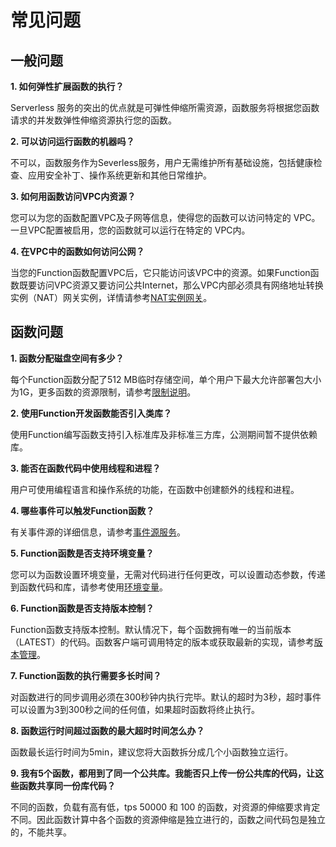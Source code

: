 # 常见问题

## 一般问题

**1. 如何弹性扩展函数的执行？**

Serverless 服务的突出的优点就是可弹性伸缩所需资源，函数服务将根据您函数请求的并发数弹性伸缩资源执行您的函数。

 

**2. 可以访问运行函数的机器吗？**

不可以，函数服务作为Severless服务，用户无需维护所有基础设施，包括健康检查、应用安全补丁、操作系统更新和其他日常维护。

 

**3. 如何用函数访问VPC内资源？**

您可以为您的函数配置VPC及子网等信息，使得您的函数可以访问特定的 VPC。一旦VPC配置被启用，您的函数就可以运行在特定的 VPC内。

 

**4. 在VPC中的函数如何访问公网？**

当您的Function函数配置VPC后，它只能访问该VPC中的资源。如果Function函数既要访问VPC资源又要访问公共Internet，那么VPC内部必须具有网络地址转换实例（NAT）网关实例，详情请参考[NAT实例网关](https://docs.jdcloud.com/cn/virtual-private-cloud/nat-instance-gateway)。

 

## 函数问题

**1. 函数分配磁盘空间有多少？**

每个Function函数分配了512 MB临时存储空间，单个用户下最大允许部署包大小为1G，更多函数的资源限制，请参考[限制说明](Introduction/Restrictions.md)。

 

**2. 使用Function开发函数能否引入类库？**

使用Function编写函数支持引入标准库及非标准三方库，公测期间暂不提供依赖库。

 

**3. 能否在函数代码中使用线程和进程？**

用户可使用编程语言和操作系统的功能，在函数中创建额外的线程和进程。

 

**4. 哪些事件可以触发Function函数？**

有关事件源的详细信息，请参考[事件源服务](Operation-Guide/invokefunction/triggermanagement/eventsourceservice/eventsource-service.md)。

 

**5. Function函数是否支持环境变量？**

您可以为函数设置环境变量，无需对代码进行任何更改，可以设置动态参数，传递到函数代码和库，请参考使用[环境变量](Operation-Guide/ENV-variable.md)。

 

**6. Function函数是否支持版本控制？**

Function函数支持版本控制。默认情况下，每个函数拥有唯一的当前版本（LATEST）的代码。函数客户端可调用特定的版本或获取最新的实现，请参考[版本管理](Operation-Guide/version.md)。

 

**7. Function函数的执行需要多长时间？**

对函数进行的同步调用必须在300秒钟内执行完毕。默认的超时为3秒，超时事件可以设置为3到300秒之间的任何值，如果超时函数将终止执行。

 

**8. 函数运行时间超过函数的最大超时时间怎么办？**

函数最长运行时间为5min，建议您将大函数拆分成几个小函数独立运行。

 
**9. 我有5个函数，都用到了同一个公共库。我能否只上传一份公共库的代码，让这些函数共享同一份库代码？**

不同的函数，负载有高有低，tps 50000 和 100 的函数，对资源的伸缩要求肯定不同。因此函数计算中各个函数的资源伸缩是独立进行的，函数之间代码包是独立的，不能共享。
